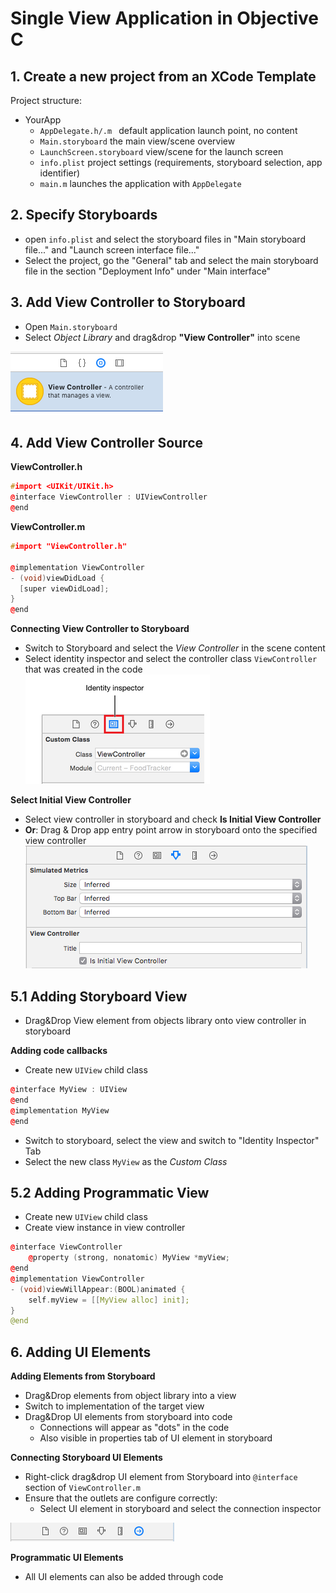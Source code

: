# Single View Application in Objective C



## 1. Create a new project from an XCode Template

Project structure:

- YourApp
    - `AppDelegate.h/.m	` default application launch point, no content
    - `Main.storyboard`	 the main view/scene overview
    - `LaunchScreen.storyboard` view/scene for the launch screen
    - `info.plist`  project settings (requirements, storyboard selection, app identifier)
    - `main.m` launches the application with `AppDelegate`

## 2. Specify Storyboards

- open `info.plist` and select the storyboard files in "Main storyboard file..." and "Launch screen interface file..."
- Select the project, go the "General" tab and select the main storyboard file in the section "Deployment Info" under "Main interface"

## 3. Add View Controller to Storyboard

- Open `Main.storyboard`
- Select *Object Library* and drag&drop **"View Controller"** into scene

![add_view_controller.png](./img_app_tutorial/add_view_controller.png)

## 4. Add View Controller Source

**ViewController.h**
```cpp
#import <UIKit/UIKit.h>
@interface ViewController : UIViewController
@end
```

**ViewController.m**
```cpp
#import "ViewController.h"

@implementation ViewController
- (void)viewDidLoad {
  [super viewDidLoad];
}
@end
```


**Connecting View Controller to Storyboard**

- Switch to Storyboard and select the *View Controller* in the scene content
- Select identity inspector and select the controller class `ViewController` that was created in the code
![identity_inspector.png](./img_app_tutorial/identity_inspector.png)

**Select Initial View Controller**
- Select view controller in storyboard and check **Is Initial View Controller**
- **Or**: Drag & Drop app entry point arrow in storyboard onto the specified view controller
![initial_view_controller.png](./img_app_tutorial/initial_view_controller.png)

## 5.1 Adding Storyboard View
- Drag&Drop View element from objects library onto view controller in storyboard

**Adding code callbacks**

- Create new `UIView` child class

```cpp
@interface MyView : UIView
@end
@implementation MyView
@end
```
- Switch to storyboard, select the view and switch to "Identity Inspector" Tab
- Select the new class `MyView` as the *Custom Class*

## 5.2 Adding Programmatic View

- Create new `UIView` child class
- Create view instance in view controller

```cpp
@interface ViewController
    @property (strong, nonatomic) MyView *myView;
@end
@implementation ViewController
- (void)viewWillAppear:(BOOL)animated {
	self.myView = [[MyView alloc] init];
}
@end
```

## 6. Adding UI Elements

**Adding Elements from Storyboard**
- Drag&Drop elements from object library into a view
- Switch to implementation of the target view
- Drag&Drop UI elements from storyboard into code
	- Connections will appear as "dots" in the code
	- Also visible in properties tab of UI element in storyboard

**Connecting Storyboard UI Elements**
- Right-click drag&drop UI element from Storyboard into `@interface` section of `ViewController.m`
- Ensure that the outlets are configure correctly:
	- Select UI element in storyboard and select the connection inspector

![outlet_config.png](./img_app_tutorial/outlet_config.png)

**Programmatic UI Elements**
- All UI elements can also be added through code

